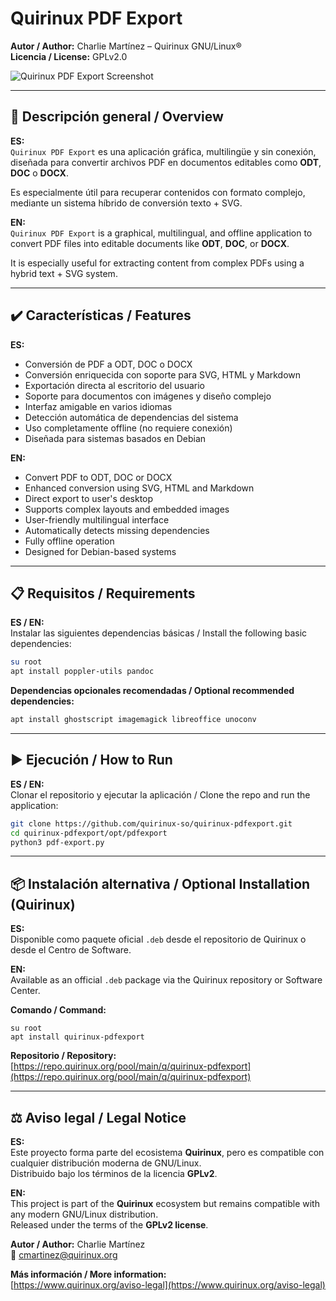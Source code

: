 # Quirinux PDF Export

**Autor / Author:** Charlie Martínez – Quirinux GNU/Linux®  
**Licencia / License:** GPLv2.0

![Quirinux PDF Export Screenshot](https://github.com/user-attachments/assets/ee7c19ef-605e-4b35-b828-7b55f68e80ea)

---

## 🧭 Descripción general / Overview

**ES:**  
`Quirinux PDF Export` es una aplicación gráfica, multilingüe y sin conexión, diseñada para convertir archivos PDF en documentos editables como **ODT**, **DOC** o **DOCX**.  

Es especialmente útil para recuperar contenidos con formato complejo, mediante un sistema híbrido de conversión texto + SVG.

**EN:**  
`Quirinux PDF Export` is a graphical, multilingual, and offline application to convert PDF files into editable documents like **ODT**, **DOC**, or **DOCX**.  

It is especially useful for extracting content from complex PDFs using a hybrid text + SVG system.

---

## ✔️ Características / Features

**ES:**
- Conversión de PDF a ODT, DOC o DOCX  
- Conversión enriquecida con soporte para SVG, HTML y Markdown  
- Exportación directa al escritorio del usuario  
- Soporte para documentos con imágenes y diseño complejo  
- Interfaz amigable en varios idiomas  
- Detección automática de dependencias del sistema  
- Uso completamente offline (no requiere conexión)  
- Diseñada para sistemas basados en Debian

**EN:**
- Convert PDF to ODT, DOC or DOCX  
- Enhanced conversion using SVG, HTML and Markdown  
- Direct export to user's desktop  
- Supports complex layouts and embedded images  
- User-friendly multilingual interface  
- Automatically detects missing dependencies  
- Fully offline operation  
- Designed for Debian-based systems

---

## 📋 Requisitos / Requirements

**ES / EN:**  
Instalar las siguientes dependencias básicas / Install the following basic dependencies:

```bash
su root
apt install poppler-utils pandoc
```

**Dependencias opcionales recomendadas / Optional recommended dependencies:**

```bash
apt install ghostscript imagemagick libreoffice unoconv
```

---

## ▶️ Ejecución / How to Run

**ES / EN:**  
Clonar el repositorio y ejecutar la aplicación / Clone the repo and run the application:

```bash
git clone https://github.com/quirinux-so/quirinux-pdfexport.git
cd quirinux-pdfexport/opt/pdfexport
python3 pdf-export.py
```

---

## 📦 Instalación alternativa / Optional Installation (Quirinux)

**ES:**  
Disponible como paquete oficial `.deb` desde el repositorio de Quirinux o desde el Centro de Software.

**EN:**  
Available as an official `.deb` package via the Quirinux repository or Software Center.

**Comando / Command:**

    su root
    apt install quirinux-pdfexport

**Repositorio / Repository:**  
[https://repo.quirinux.org/pool/main/q/quirinux-pdfexport](https://repo.quirinux.org/pool/main/q/quirinux-pdfexport)

---

## ⚖️ Aviso legal / Legal Notice

**ES:**  
Este proyecto forma parte del ecosistema **Quirinux**, pero es compatible con cualquier distribución moderna de GNU/Linux.  
Distribuido bajo los términos de la licencia **GPLv2**.

**EN:**  
This project is part of the **Quirinux** ecosystem but remains compatible with any modern GNU/Linux distribution.  
Released under the terms of the **GPLv2 license**.

**Autor / Author:** Charlie Martínez  
📧 <cmartinez@quirinux.org>

**Más información / More information:**  
[https://www.quirinux.org/aviso-legal](https://www.quirinux.org/aviso-legal)
